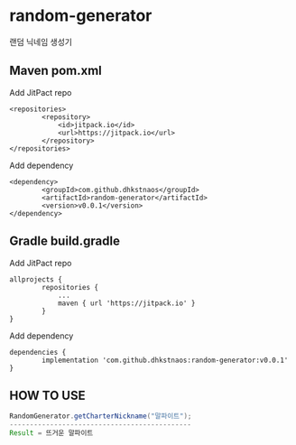 # random-generator
랜덤 닉네임 생성기

## Maven pom.xml
Add JitPact repo
```
<repositories>
		<repository>
		    <id>jitpack.io</id>
		    <url>https://jitpack.io</url>
		</repository>
</repositories>
```
Add dependency
```
<dependency>
	    <groupId>com.github.dhkstnaos</groupId>
	    <artifactId>random-generator</artifactId>
	    <version>v0.0.1</version>
</dependency>
```

## Gradle build.gradle
Add JitPact repo
```
allprojects {
		repositories {
			...
			maven { url 'https://jitpack.io' }
		}
}
```
Add dependency
```
dependencies {
	    implementation 'com.github.dhkstnaos:random-generator:v0.0.1'
}
```

## HOW TO USE
```java
RandomGenerator.getCharterNickname("말파이트");
---------------------------------------------
Result = 뜨거운 말파이트
```
